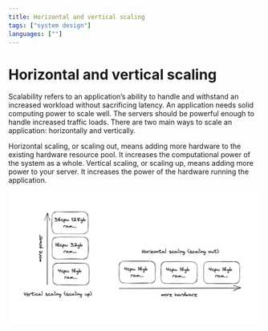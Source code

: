 ```yaml
---
title: Horizontal and vertical scaling
tags: ["system design"]
languages: [""]
---
```


# Horizontal and vertical scaling

Scalability refers to an application’s ability to handle and withstand an increased workload without sacrificing latency. An application needs solid computing power to scale well. The servers should be powerful enough to handle increased traffic loads. There are two main ways to scale an application: horizontally and vertically.

Horizontal scaling, or scaling out, means adding more hardware to the existing hardware resource pool. It increases the computational power of the system as a whole. Vertical scaling, or scaling up, means adding more power to your server. It increases the power of the hardware running the application.

![Horizontal and vertical scaling](https://raw.githubusercontent.com/AndersDeath/holy-theory/main/images/01-horizontal-vertical-scaling.png)
